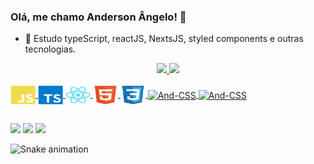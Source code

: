### Olá, me chamo Anderson Ângelo! 👋

- 🌱 Estudo typeScript, reactJS, NextsJS, styled components e outras tecnologias.

<div align="center">
  <a href="https://github.com/AndersonAngelo">
  <img height="180em" src="https://github-readme-stats.vercel.app/api?username=AndersonAngelo&show_icons=true&theme=ocean_dark&include_all_commits=true&count_private=true"/>
  <img height="180em" src="https://github-readme-stats.vercel.app/api/top-langs/?username=AndersonAngelo&layout=compact&langs_count=7&theme=ocean_dark"/>
</div>
<div style="display: inline_block"><br>
  <img align="center" alt="And-Js" height="30" width="40" src="https://raw.githubusercontent.com/devicons/devicon/master/icons/javascript/javascript-plain.svg">
  <img align="center" alt="And-Ts" height="30" width="40" src="https://raw.githubusercontent.com/devicons/devicon/master/icons/typescript/typescript-plain.svg">
  <img align="center" alt="And-React" height="30" width="40" src="https://raw.githubusercontent.com/devicons/devicon/master/icons/react/react-original.svg">
  <img align="center" alt="And-HTML" height="30" width="40" src="https://raw.githubusercontent.com/devicons/devicon/master/icons/html5/html5-original.svg">
  <img align="center" alt="And-CSS" height="30" width="40" src="https://raw.githubusercontent.com/devicons/devicon/master/icons/css3/css3-original.svg">
  <img align="center" alt="And-CSS" height="30" width="40" src="https://cdn.jsdelivr.net/gh/devicons/devicon/icons/bootstrap/bootstrap-original.svg" />
  <img align="center" alt="And-CSS" height="30" width="40" src="https://cdn.jsdelivr.net/gh/devicons/devicon/icons/sass/sass-original.svg" />
</div>
  
##
  
<div> 
  <a href="https://instagram.com/andersonangello" target="_blank"><img src="https://img.shields.io/badge/-Instagram-%23E4405F?style=for-the-badge&logo=instagram&logoColor=white"       target="_blank"></a> 
  <a href = "mailto:andchip@gmail.com"><img src="https://img.shields.io/badge/Gmail-D14836?style=for-the-badge&logo=gmail&logoColor=white" target="_blank"></a>
  <a href="https://www.linkedin.com/in/anderson-%C3%A2ngelo/" target="_blank"><img src="https://img.shields.io/badge/LinkedIn-0077B5?style=for-the-badge&logo=linkedin&logoColor=white" target="_blank"></a> 
 
  ![Snake animation](https://github.com/AndersonAngelo/AndersonAngelo/blob/output/github-contribution-grid-snake.svg)
 
</div
